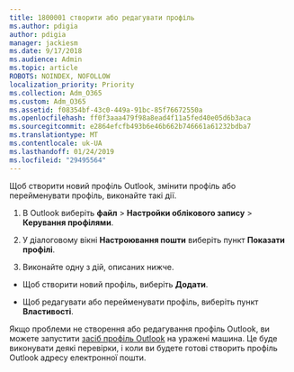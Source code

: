 ```yaml
---
title: 1800001 створити або редагувати профіль
ms.author: pdigia
author: pdigia
manager: jackiesm
ms.date: 9/17/2018
ms.audience: Admin
ms.topic: article
ROBOTS: NOINDEX, NOFOLLOW
localization_priority: Priority
ms.collection: Adm_O365
ms.custom: Adm_O365
ms.assetid: f08354bf-43c0-449a-91bc-85f76672550a
ms.openlocfilehash: ff0f3aaa479f98a8ead4f11a5fed40e05d6b3aca
ms.sourcegitcommit: e2864efcfb493b6e46b662b746661a61232bdba7
ms.translationtype: MT
ms.contentlocale: uk-UA
ms.lasthandoff: 01/24/2019
ms.locfileid: "29495564"
---
```

Щоб створити новий профіль Outlook, змінити профіль або перейменувати профіль, виконайте такі дії.
  
1. В Outlook виберіть **файл** \> **Настройки облікового запису** \> **Керування профілями**.
    
2. У діалоговому вікні **Настроювання пошти** виберіть пункт **Показати профілі**.
    
3. Виконайте одну з дій, описаних нижче.
    
  - Щоб створити новий профіль, виберіть **Додати**.
    
  - Щоб редагувати або перейменувати профіль, виберіть пункт **Властивості**.
    
Якщо проблеми не створення або редагування профіль Outlook, ви можете запустити [засіб профіль Outlook](https://aka.ms/SaRA-OutlookSetupProfile) на уражені машина. Це буде виконувати деякі перевірки, і коли ви будете готові створить профіль Outlook адресу електронної пошти. 
  

